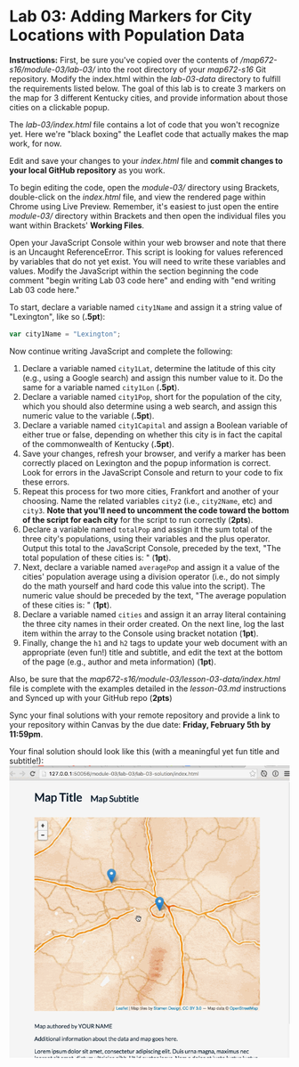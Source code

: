 # Lab 03: Adding Markers for City Locations with Population Data

**Instructions:** First, be sure you've copied over the contents of */map672-s16/module-03/lab-03/* into the root directory of your *map672-s16* Git repository. Modify the index.html within the *lab-03-data* directory to fulfill the requirements listed below. The goal of this lab is to create 3 markers on the map for 3 different Kentucky cities, and provide information about those cities on a clickable popup. 

The *lab-03/index.html* file contains a lot of code that you won't recognize yet. Here we're "black boxing" the Leaflet code that actually makes the map work, for now.

Edit and save your changes to your *index.html* file and **commit changes to your local GitHub repository** as you work. 

To begin editing the code, open the *module-03/* directory using Brackets, double-click on the *index.html* file, and view the rendered page within Chrome using Live Preview. Remember, it's easiest to just open the entire *module-03/* directory within Brackets and then open the individual files you want within Brackets' **Working Files**. 

Open your JavaScript Console within your web browser and note that there is an Uncaught ReferenceError. This script is looking for values referenced by variables that do not yet exist. You will need to write these variables and values. Modify the JavaScript within the section beginning the code comment "begin writing Lab 03 code here" and ending with "end writing Lab 03 code here."

To start, declare a variable named `city1Name` and assign it a string value of "Lexington", like so (**.5pt**):

```javascript
var city1Name = "Lexington";
```

Now continue writing JavaScript and complete the following:

1. Declare a variable named `city1Lat`, determine the latitude of this city (e.g., using a Google search) and assign this number value to it. Do the same for a variable named `city1Lon` (**.5pt**).
2. Declare a variable named `city1Pop`, short for the population of the city, which you should also determine using a web search, and assign this numeric value to the variable (**.5pt**).
3. Declare a variable named `city1Capital` and assign a Boolean variable of either true or false, depending on whether this city is in fact the capital of the commonwealth of Kentucky (**.5pt**).
4. Save your changes, refresh your browser, and verify a marker has been correctly placed on Lexington and the popup information is correct. Look for errors in the JavaScript Console and return to your code to fix these errors.
5. Repeat this process for two more cities, Frankfort and another of your choosing. Name the related variables `city2` (i.e., `city2Name`, etc) and `city3`. **Note that you'll need to uncomment the code toward the bottom of the script for each city** for the script to run correctly (**2pts**).
6. Declare a variable named `totalPop` and assign it the sum total of the three city's populations, using their variables and the plus operator. Output this total to the JavaScript Console, preceded by the text, "The total population of these cities is: " (**1pt**). 
7. Next, declare a variable named `averagePop` and assign it a value of the cities' population average using a division operator (i.e., do not simply do the math yourself and hard code this value into the script). The numeric value should be preceded by the text, "The average population of these cities is: " (**1pt**).
8. Declare a variable named `cities` and assign it an array literal containing the three city names in their order created. On the next line, log the last item within the array to the Console using bracket notation (**1pt**).
9. Finally, change the `h1` and `h2` tags to update your web document with an appropriate (even fun!) title and subtitle, and edit the text at the bottom of the page (e.g., author and meta information) (**1pt**).

Also, be sure that the *map672-s16/module-03/lesson-03-data/index.html* file is complete with the examples detailed in the *lesson-03.md* instructions and Synced up with your GitHub repo (**2pts**)

Sync your final solutions with your remote repository and provide a link to your repository within Canvas by the due date: **Friday, February 5th by 11:59pm**.

Your final solution should look like this (with a meaningful yet fun title and subtitle!):
![Animated GIF of Lab 03 Solution](lab-03-graphics/lab-03-solution.gif)

